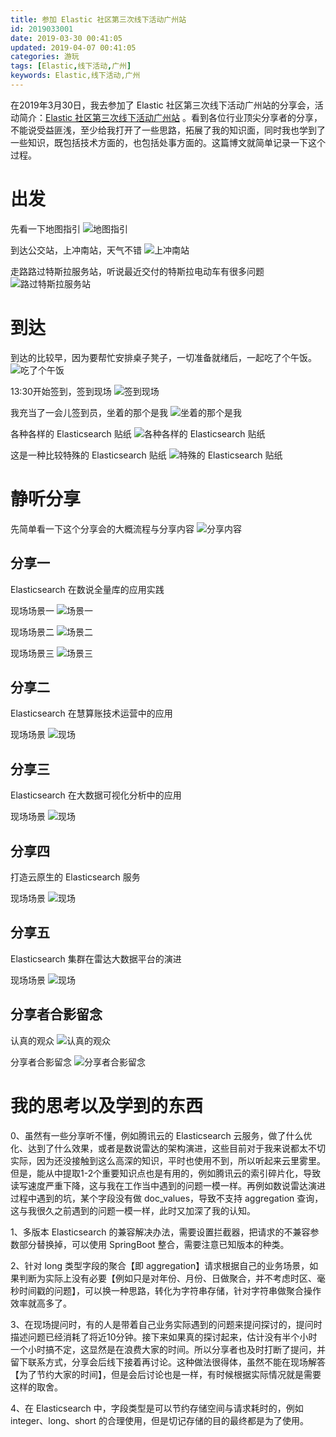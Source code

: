 ```yaml
---
title: 参加 Elastic 社区第三次线下活动广州站
id: 2019033001
date: 2019-03-30 00:41:05
updated: 2019-04-07 00:41:05
categories: 游玩
tags: [Elastic,线下活动,广州]
keywords: Elastic,线下活动,广州
---
```



在2019年3月30日，我去参加了 Elastic 社区第三次线下活动广州站的分享会，活动简介：[Elastic 社区第三次线下活动广州站](https://meetup.elasticsearch.cn/event/guangzhou/1001.html) 。看到各位行业顶尖分享者的分享，不能说受益匪浅，至少给我打开了一些思路，拓展了我的知识面，同时我也学到了一些知识，既包括技术方面的，也包括处事方面的。这篇博文就简单记录一下这个过程。


<!-- more -->


# 出发


先看一下地图指引
![地图指引](https://ws1.sinaimg.cn/large/b7f2e3a3gy1g1tf2ls1z3j214q0u0djy.jpg "地图指引")

到达公交站，上冲南站，天气不错
![上冲南站](https://ws1.sinaimg.cn/large/b7f2e3a3gy1g1tf2vj7mlj229s29sb2c.jpg "上冲南站")

走路路过特斯拉服务站，听说最近交付的特斯拉电动车有很多问题
![路过特斯拉服务站](https://ws1.sinaimg.cn/large/b7f2e3a3gy1g1tf33253ij229s29shdt.jpg "路过特斯拉服务站")

# 到达


到达的比较早，因为要帮忙安排桌子凳子，一切准备就绪后，一起吃了个午饭。
![吃了个午饭](https://ws1.sinaimg.cn/large/b7f2e3a3gy1g1tf3jejrej229s29s1ky.jpg "吃了个午饭")

13:30开始签到，签到现场
![签到现场](https://ws1.sinaimg.cn/large/b7f2e3a3gy1g1tf3of8qlj229s29sb2a.jpg "签到现场")

我充当了一会儿签到员，坐着的那个是我
![坐着的那个是我](https://ws1.sinaimg.cn/large/b7f2e3a3gy1g1tf3sy1ylj20m80cimyt.jpg "坐着的那个是我")

各种各样的 Elasticsearch 贴纸
![各种各样的 Elasticsearch 贴纸](https://ws1.sinaimg.cn/large/b7f2e3a3gy1g1tf3ydx4cj229s29s4qq.jpg "各种各样的 Elasticsearch 贴纸")

这是一种比较特殊的 Elasticsearch 贴纸
![特殊的 Elasticsearch 贴纸](https://ws1.sinaimg.cn/large/b7f2e3a3gy1g1tf427iykj20qo1hcq74.jpg "特殊的 Elasticsearch 贴纸")


# 静听分享


先简单看一下这个分享会的大概流程与分享内容
![分享内容](https://ws1.sinaimg.cn/large/b7f2e3a3gy1g1tf471eb8j21830o9gnw.jpg "分享内容")

## 分享一

Elasticsearch 在数说全量库的应用实践

现场场景一
![场景一](https://ws1.sinaimg.cn/large/b7f2e3a3gy1g1tf5ceaqtj21kw0w0as5.jpg "场景一")

现场场景二
![场景二](https://ws1.sinaimg.cn/large/b7f2e3a3gy1g1tf58jqs2j20zk0k0ta7.jpg "场景二")

现场场景三
![场景三](https://ws1.sinaimg.cn/large/b7f2e3a3gy1g1tf54mc76j21hc0u0q84.jpg "场景三")

## 分享二

Elasticsearch 在慧算账技术运营中的应用

现场场景
![现场](https://ws1.sinaimg.cn/large/b7f2e3a3gy1g1tf4yz5k5j20m80ciac7.jpg "现场")

## 分享三

Elasticsearch 在大数据可视化分析中的应用

现场场景
![现场](https://ws1.sinaimg.cn/large/b7f2e3a3gy1g1tf4twfafj20m80cit9r.jpg "现场")

## 分享四

打造云原生的 Elasticsearch 服务

现场场景
![现场](https://ws1.sinaimg.cn/large/b7f2e3a3gy1g1tf4p52q6j20m80cit9u.jpg "现场")

## 分享五

Elasticsearch 集群在雷达大数据平台的演进

现场场景
![现场](https://ws1.sinaimg.cn/large/b7f2e3a3gy1g1tf4kjqsjj20m80ciq4f.jpg "现场")


## 分享者合影留念

认真的观众
![认真的观众](https://ws1.sinaimg.cn/large/b7f2e3a3gy1g1tf4c5u0oj21400u00x8.jpg "认真的观众")

分享者合影留念
![分享者合影留念](https://ws1.sinaimg.cn/large/b7f2e3a3gy1g1tf4ftxkrj20m80cizlx.jpg "分享者合影留念")


# 我的思考以及学到的东西


0、虽然有一些分享听不懂，例如腾讯云的 Elasticsearch 云服务，做了什么优化、达到了什么效果，或者是数说雷达的架构演进，这些目前对于我来说都太不切实际，因为还没接触到这么高深的知识，平时也使用不到，所以听起来云里雾里。但是，能从中提取1-2个重要知识点也是有用的，例如腾讯云的索引碎片化，导致读写速度严重下降，这与我在工作当中遇到的问题一模一样。再例如数说雷达演进过程中遇到的坑，某个字段没有做 doc_values，导致不支持 aggregation 查询，这与我很久之前遇到的问题一模一样，此时又加深了我的认知。

1、多版本 Elasticsearch 的兼容解决办法，需要设置拦截器，把请求的不兼容参数部分替换掉，可以使用 SpringBoot 整合，需要注意已知版本的种类。

2、针对 long 类型字段的聚合【即 aggregation】请求根据自己的业务场景，如果判断为实际上没有必要【例如只是对年份、月份、日做聚合，并不考虑时区、毫秒时间戳的问题】，可以换一种思路，转化为字符串存储，针对字符串做聚合操作效率就高多了。

3、在现场提问时，有的人是带着自己业务实际遇到的问题来提问探讨的，提问时描述问题已经消耗了将近10分钟。接下来如果真的探讨起来，估计没有半个小时一个小时搞不定，这显然是在浪费大家的时间。所以分享者也及时打断了提问，并留下联系方式，分享会后线下接着再讨论。这种做法很得体，虽然不能在现场解答【为了节约大家的时间】，但是会后讨论也是一样，有时候根据实际情况就是需要这样的取舍。

4、在 Elasticsearch 中，字段类型是可以节约存储空间与请求耗时的，例如 integer、long、short 的合理使用，但是切记存储的目的最终都是为了使用。

